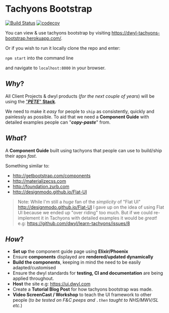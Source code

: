 # Tachyons Bootstrap
[![Build Status](https://travis-ci.org/dwyl/tachyons-bootstrap.svg?branch=master)](https://travis-ci.org/dwyl/tachyons-bootstrap)
[![codecov](https://codecov.io/gh/dwyl/tachyons-bootstrap/branch/master/graph/badge.svg)](https://codecov.io/gh/dwyl/tachyons-bootstrap)

You can view & use tachyons bootstrap by visiting
https://dwyl-tachyons-bootstrap.herokuapp.com/.

Or if you wish to run it locally clone the repo and enter:

`npm start` into the command line

and navigate to `localhost:8000` in your browser.

## _Why_?

All Client Projects & dwyl products (_for the next couple of years_) will be using the ["***PETE***" **Stack**](https://github.com/dwyl/technology-stack/#the-pete-stack).

We need to make it _easy_ for people to `ship` as consistently, quickly and painlessly as possible. To aid that we need a **Component Guide** with detailed examples people can "***copy-paste***" from.

## _What_?

A **Component Guide** built using tachyons that people can use to build/ship their apps _fast_.

Something similar to:
+ http://getbootstrap.com/components
+ http://materializecss.com
+ http://foundation.zurb.com
+ http://designmodo.github.io/Flat-UI

> Note: While I'm still a _huge_ fan of the _simplicity_ of "Flat UI" http://designmodo.github.io/Flat-UI I gave up on the idea of using Flat UI because we ended up "over riding" too much. But if we could re-implement it in Tachyons with detailed examples it would be _great_! e.g: https://github.com/dwyl/learn-tachyons/issues/8

## _How_?

+ **Set up** the component guide page using **Elixir/Phoenix**
+ Ensure **components** displayed are **rendered/updated dynamically**
+ **Build the components**, keeping in mind the need to be easily adapted/customised
+ Ensure the dwyl standards for **testing, CI and documentation** are being applied throughout.
+ **Host** the site e.g: https://ui.dwyl.com
+ Create a **Tutorial Blog Post** for how tachyons bootstrap was made.
+ **Video ScreenCast / Workshop** to teach the UI framework to other people (_to be tested on F&C peeps and `.then` taught to NHS/MWV/SL etc._)
